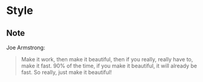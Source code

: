 # Style
## Note
Joe Armstrong:
> Make it work, then make it beautiful, then if you really, really have to, make it fast.
> 90% of the time, if you make it beautiful, it will already be fast.
> So really, just make it beautiful!
                                